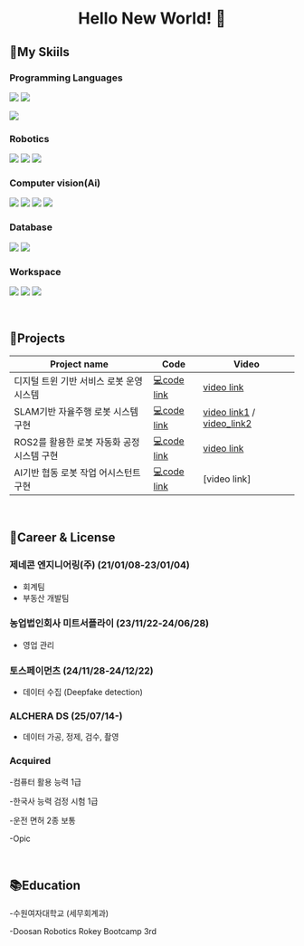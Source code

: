<h1 align="center">Hello New World! 👋</h1>

<!--
**seohee-k/seohee-k** is a ✨ _special_ ✨ repository because its `README.md` (this file) appears on your GitHub profile.

Here are some ideas to get you started:

- 🔭 I’m currently working on ...
- 🌱 I’m currently learning ...
- 👯 I’m looking to collaborate on ...
- 🤔 I’m looking for help with ...
- 💬 Ask me about ...
- 📫 How to reach me: ...
- 😄 Pronouns: ...
- ⚡ Fun fact: ...
-->


## 🌱My Skiils
### Programming Languages

<img src="https://img.shields.io/badge/python-blue?style=for-the-badge&logo=python&logoColor=white">    <img src="https://img.shields.io/badge/C-00599C?style=for-the-badge&logo=c%2B%2B&logoColor=white">   


  <img src="http://mazandi.herokuapp.com/api?handle={117seohkim}&theme=warm"/>
  
### Robotics

<img src="https://img.shields.io/badge/ROS2-black?style=for-the-badge&logo=ros&logoColor=#22314E">      <img src="https://img.shields.io/badge/linux-FCC624?style=for-the-badge&logo=linux&logoColor=black">    <img src="https://img.shields.io/badge/Ubuntu-E95420?style=for-the-badge&logo=ubuntu&logoColor=white">       

### Computer vision(Ai)
  <img src="https://img.shields.io/badge/pytorch-EE4C2C?style=for-the-badge&logo=pytorch&logoColor=white">    <img src="https://img.shields.io/badge/Tensorflow-FF6F00?style=for-the-badge&logo=tensorflow&logoColor=white">    <img src="https://img.shields.io/badge/OpenCV-5C3EE8?style=for-the-badge&logo=opencv&logoColor=white">        <img src="https://img.shields.io/badge/YOLO-111F68?style=for-the-badge&logo=yolo&logoColor=white">    

### Database  
<img src="https://img.shields.io/badge/socket.io-010101?style=for-the-badge&logo=socket.io&logoColor=white">    <img src="https://img.shields.io/badge/SQLite-003B57?style=for-the-badge&logo=sqlite&logoColor=white">

### Workspace
<img src="https://img.shields.io/badge/github-181717?style=for-the-badge&logo=github&logoColor=white">    <img src="https://img.shields.io/badge/git-F05032?style=for-the-badge&logo=git&logoColor=white">      <img src="https://img.shields.io/badge/Notion-black?style=for-the-badge&logo=notion&logoColor=white">

<br />

## 👥Projects

|Project name|Code|Video|
|------|---|---|
|디지털 트윈 기반 서비스 로봇 운영 시스템|[💻code link](https://github.com/seohee-k/DR_1st_pj)|[video link](https://youtu.be/NIdI5jXuNaE)|
|SLAM기반 자율주행 로봇 시스템 구현|[💻code link](https://github.com/seohee-k/DR_2nd_pj)|[video link1](https://youtu.be/DPQmq-fCWbw) / [video_link2](https://youtu.be/1NRGb06UWZY)|
|ROS2를 활용한 로봇 자동화 공정 시스템 구현|[💻code link](https://github.com/seohee-k/DR_3rd_pj)|[video link](https://youtu.be/BaiFQpTaDvM)|
|AI기반 협동 로봇 작업 어시스턴트 구현|[💻code link](https://github.com/seohee-k/DR_4th_pj)|[video link]|

<br />

## 🧰Career & License

### 제네콘 엔지니어링(주) (21/01/08-23/01/04)
- 회계팀 
- 부동산 개발팀 

### 농업법인회사 미트서플라이 (23/11/22-24/06/28)
- 영업 관리

### 토스페이먼츠 (24/11/28-24/12/22)
- 데이터 수집 (Deepfake detection)

### ALCHERA DS (25/07/14-)
- 데이터 가공, 정제, 검수, 촬영

### Acquired
-컴퓨터 활용 능력 1급

-한국사 능력 검정 시험 1급

-운전 면허 2종 보통

-Opic

<br />

## 📚Education

-수원여자대학교 (세무회계과)

-Doosan Robotics Rokey Bootcamp 3rd
